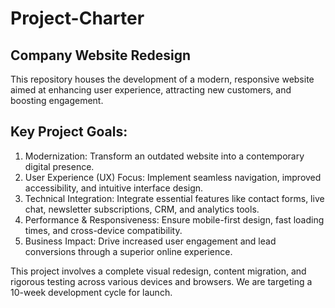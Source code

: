 # Project-Charter

## Company Website Redesign
This repository houses the development of a modern, responsive website aimed at enhancing user experience, attracting new customers, and boosting engagement.

## Key Project Goals:
1. Modernization: Transform an outdated website into a contemporary digital presence.
2. User Experience (UX) Focus: Implement seamless navigation, improved accessibility, and intuitive interface design.
3. Technical Integration: Integrate essential features like contact forms, live chat, newsletter subscriptions, CRM, and analytics tools.
4. Performance & Responsiveness: Ensure mobile-first design, fast loading times, and cross-device compatibility.
5. Business Impact: Drive increased user engagement and lead conversions through a superior online experience.
  
This project involves a complete visual redesign, content migration, and rigorous testing across various devices and browsers. We are targeting a 10-week development cycle for launch.
